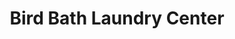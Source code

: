---
title: "Bird Bath Laundry Center"
url: /manchester/bird-bath-laundry-center/
shop: Wäscherei
---